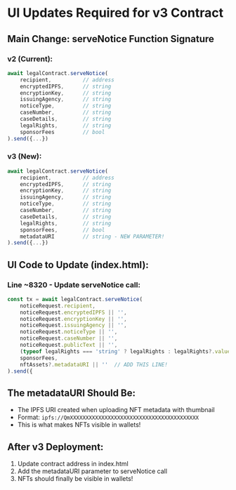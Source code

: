 # UI Updates Required for v3 Contract

## Main Change: serveNotice Function Signature

### v2 (Current):
```javascript
await legalContract.serveNotice(
    recipient,          // address
    encryptedIPFS,      // string
    encryptionKey,      // string
    issuingAgency,      // string
    noticeType,         // string
    caseNumber,         // string
    caseDetails,        // string
    legalRights,        // string
    sponsorFees         // bool
).send({...})
```

### v3 (New):
```javascript
await legalContract.serveNotice(
    recipient,          // address
    encryptedIPFS,      // string
    encryptionKey,      // string
    issuingAgency,      // string
    noticeType,         // string
    caseNumber,         // string
    caseDetails,        // string
    legalRights,        // string
    sponsorFees,        // bool
    metadataURI         // string - NEW PARAMETER!
).send({...})
```

## UI Code to Update (index.html):

### Line ~8320 - Update serveNotice call:
```javascript
const tx = await legalContract.serveNotice(
    noticeRequest.recipient,
    noticeRequest.encryptedIPFS || '',
    noticeRequest.encryptionKey || '',
    noticeRequest.issuingAgency || '',
    noticeRequest.noticeType || '',
    noticeRequest.caseNumber || '',
    noticeRequest.publicText || '',
    (typeof legalRights === 'string' ? legalRights : legalRights?.value) || '',
    sponsorFees,
    nftAssets?.metadataURI || ''  // ADD THIS LINE!
).send({
```

## The metadataURI Should Be:
- The IPFS URI created when uploading NFT metadata with thumbnail
- Format: `ipfs://QmXXXXXXXXXXXXXXXXXXXXXXXXXXXXXXXXXXXXXXXXX`
- This is what makes NFTs visible in wallets!

## After v3 Deployment:
1. Update contract address in index.html
2. Add the metadataURI parameter to serveNotice call
3. NFTs should finally be visible in wallets!